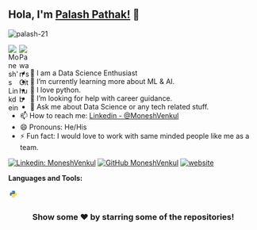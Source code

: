 ## Hola, I'm [Palash Pathak!](https://github.com/palash-21) 👋

<p align="left"> <img src="https://komarev.com/ghpvc/?username=iampawan&label=Views&color=blue&style=plastic" alt="palash-21" /> </p>


<a href="https://www.linkedin.com/in/palash-pathak-a575b2146/">
  <img align="left" alt="Monesh's Linkdein" width="22px" src="https://cdn.jsdelivr.net/npm/simple-icons@v3/icons/linkedin.svg" />
</a>
<a href="https://github.com/palash-21">
  <img align="left" alt="Pawan's Github" width="22px" src="https://cdn.jsdelivr.net/npm/simple-icons@v3/icons/github.svg" />
</a>


<br/>
<br/>



- 🔭 I am a Data Science Enthusiast 
- 🌱 I’m currently learning more about ML & AI.
- 👯 I love python.
- 🤔 I’m looking for help with career guidance.
- 💬 Ask me about Data Science or any tech related stuff.
- 📫 How to reach me: [Linkedin - @MoneshVenkul](https://www.linkedin.com/in/palash-pathak-a575b2146/)
- 😄 Pronouns: He/His
- ⚡ Fun fact: I would love to work with same minded people like me as a team.

[![Linkedin: MoneshVenkul](https://img.shields.io/badge/-MoneshVenkul-blue?style=flat-square&logo=Linkedin&logoColor=white&link=https://www.linkedin.com/in/palash-pathak-a575b2146/)](https://www.linkedin.com/in/palash-pathak-a575b2146/)
[![GitHub MoneshVenkul](https://img.shields.io/github/followers/iampawan?label=follow&style=social)](https://github.com/palash-21)
[![website](https://img.shields.io/badge/PortfolioWebsite-MoneshVenkul.live-2648ff?style=flat-square&logo=google-chrome)](https://moneshvenkul.github.io/)


**Languages and Tools:**  

<code><img height="20" src="https://raw.githubusercontent.com/github/explore/80688e429a7d4ef2fca1e82350fe8e3517d3494d/topics/python/python.png"></code> 


<div align="center">

### Show some ❤️ by starring some of the repositories!

</div>
